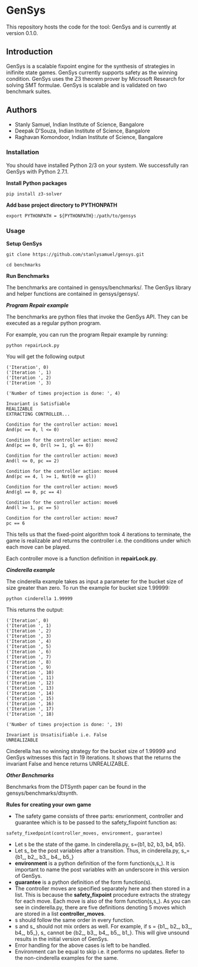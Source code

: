 # GenSys
This repository hosts the code for the tool: GenSys and is currently at version 0.1.0.

## Introduction 

GenSys is a scalable fixpoint engine for the synthesis of strategies in inifinite state games. GenSys currently supports safety as the winning condition. GenSys uses the Z3 theorem prover by Microsoft Research for solving SMT formulae. GenSys is scalable and is validated on two benchmark suites.

## Authors

- Stanly Samuel, Indian Institute of Science, Bangalore
- Deepak D'Souza, Indian Institute of Science, Bangalore
- Raghavan Komondoor, Indian Institute of Science, Bangalore

### Installation
You should have installed Python 2/3 on your system. We successfully ran GenSys with Python 2.7.1.

**Install Python packages**

```
pip install z3-solver
```

**Add base project directory to PYTHONPATH**

```
export PYTHONPATH = ${PYTHONPATH}:/path/to/gensys
```

### Usage

**Setup GenSys**

```
git clone https://github.com/stanlysamuel/gensys.git

cd benchmarks
```

**Run Benchmarks**

The benchmarks are contained in gensys/benchmarks/. 
The GenSys library and helper functions are contained in gensys/gensys/.

***Program Repair example***

The benchmarks are python files that invoke the GenSys API. They can be executed as a regular python program.

For example, you can run the program Repair example by running:

```
python repairLock.py
```
You will get the following output

```
('Iteration', 0)
('Iteration ', 1)
('Iteration ', 2)
('Iteration ', 3)

('Number of times projection is done: ', 4)

Invariant is Satisfiable
REALIZABLE
EXTRACTING CONTROLLER...

Condition for the controller action: move1
And(pc == 0, l <= 0)

Condition for the controller action: move2
And(pc == 0, Or(l >= 1, gl == 0))

Condition for the controller action: move3
And(l <= 0, pc == 2)

Condition for the controller action: move4
And(pc == 4, l >= 1, Not(0 == gl))

Condition for the controller action: move5
And(gl == 0, pc == 4)

Condition for the controller action: move6
And(l >= 1, pc == 5)

Condition for the controller action: move7
pc == 6
```
This tells us that the fixed-point algorithm took 4 iterations to terminate, the game is realizable and returns the controller i.e. the conditions under which each move can be played.

Each controller move is a function definition in **repairLock.py**.

***Cinderella example***

The cinderella example takes as input a parameter for the bucket size of size greater than zero. To run the example for bucket size 1.99999:

```
python cinderella 1.99999
```

This returns the output:

```
('Iteration', 0)
('Iteration ', 1)
('Iteration ', 2)
('Iteration ', 3)
('Iteration ', 4)
('Iteration ', 5)
('Iteration ', 6)
('Iteration ', 7)
('Iteration ', 8)
('Iteration ', 9)
('Iteration ', 10)
('Iteration ', 11)
('Iteration ', 12)
('Iteration ', 13)
('Iteration ', 14)
('Iteration ', 15)
('Iteration ', 16)
('Iteration ', 17)
('Iteration ', 18)

('Number of times projection is done: ', 19)

Invariant is Unsatisifiable i.e. False
UNREALIZABLE

```

Cinderella has no winning strategy for the bucket size of 1.99999 and GenSys witnesses this fact in 19 iterations. It shows that the returns the invariant False and hence returns UNREALIZABLE.

***Other Benchmarks***

Benchmarks from the DTSynth paper can be found in the gensys/benchmarks/dtsynth.

**Rules for creating your own game**

- The safety game consists of three parts: envrionment, controller and guarantee which is to be passed to the safety_fixpoint function as:
```
safety_fixedpoint(controller_moves, environment, guarantee)
```
- Let s be the state of the game. In cinderella.py, s={b1, b2, b3, b4, b5}.
- Let s_ be the post variables after a transition. Thus, in cinderella.py, s_={b1_, b2_, b3_, b4_, b5_}
- **environment** is a python definition of the form function(s,s_). It is important to name the post variables with an underscore in this version of GenSys.
- **guarantee** is a python definition of the form function(s).
- The controller moves are specified separately here and then stored in a list. This is because the **safety_fixpoint** procedure extracts the strategy for each move. Each move is also of the form function(s,s_). As you can see in cinderella.py, there are five definitions denoting 5 moves which are stored in a list **controller_moves**.
- s should follow the same order in every function.
- s and s_ should not mix orders as well. For example, if s = {b1_, b2_, b3_, b4_, b5_}, s_ cannot be {b2_, b3_, b4_, b5_, b1_}. This will give unsound results in the initial version of GenSys.
- Error handling for the above cases is left to be handled.
- Environment can be equal to skip i.e. it performs no updates. Refer to the non-cinderella examples for the same.